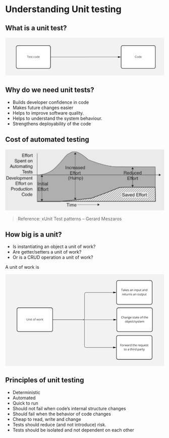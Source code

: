 <!-- ---
layout: default
title: Understanding Unit testing
parent: Software quality
grand_parent: Technical agility
nav_order: 1
--- -->


# Understanding Unit testing

## What is a unit test?

![img.png](img.png)

## Why do we need unit tests?
- Builds developer confidence in code
- Makes future changes easier
- Helps to improve software quality.
- Helps to understand the system behaviour.
- Strengthens deployability of the code


## Cost of automated testing

![img_2.png](img_2.png)

> Reference: xUnit Test patterns – Gerard Meszaros

## How big is a unit?

- Is instantiating an object a unit of work?
- Are getter/setters a unit of work?
- Or is a CRUD operation a unit of work?


A unit of work is

![img_3.png](img_3.png)


## Principles of unit testing

- Deterministic
- Automated
- Quick to run
- Should not fail when code’s internal structure changes
- Should fail when the behavior of code changes
- Cheap to read, write and change
- Tests should reduce (and not introduce) risk.
- Tests should be isolated and not dependent on each other